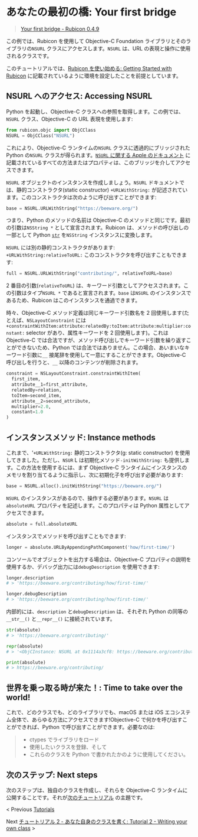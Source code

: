 # あなたの最初の橋: Your first bridge

> [Your first bridge - Rubicon 0.4.9](https://rubicon-objc.readthedocs.io/en/stable/tutorial/tutorial-1.html)

この例では、Rubicon を使用して Objective-C Foundation ライブラリとそのライブラリの`NSURL` クラスにアクセスします。`NSURL` は、URL の表現と操作に使用されるクラスです。

このチュートリアルでは、[Rubicon を使い始める: Getting Started with Rubicon](../HowToGuides/01_GettingStartedWithRubicon.md) に記載されているように環境を設定したことを前提としています。

## NSURL へのアクセス: Accessing NSURL

Python を起動し、Objective-C クラスへの参照を取得します。この例では、`NSURL` クラス、Objective-C の URL 表現を使用します:

```python
from rubicon.objc import ObjCClass
NSURL = ObjCClass("NSURL")
```

これにより、Objective-C ランタイムの`NSURL` クラスに透過的にブリッジされた Python の`NSURL` クラスが得られます。[`NSURL` に関する Apple のドキュメント](https://developer.apple.com/documentation/foundation/nsurl?language=objc) に記載されているすべての方法またはプロパティは、このブリッジを介してアクセスできます。

`NSURL` オブジェクトのインスタンスを作成しましょう。`NSURL` ドキュメントでは、静的コンストラクタ(static constructor) `+URLWithString:` が記述されています。このコンストラクタは次のように呼び出すことができます:

```python
base = NSURL.URLWithString("https://beeware.org/")
```

つまり、Python のメソッドの名前は Objective-C のメソッドと同じです。最初の引数は`NSString *` として宣言されます。Rubicon は、メソッドの呼び出しの一部として Python [`str`](https://docs.python.org/ja/3.10/library/stdtypes.html#str) を`NSString` インスタンスに変換します。

`NSURL` には別の静的コンストラクタがあります:  
`+URLWithString:relativeToURL:` このコンストラクタを呼び出すこともできます:

```python
full = NSURL.URLWithString("contributing/", relativeToURL=base)
```

2 番目の引数(`relativeToURL`) は、キーワード引数としてアクセスされます。この引数はタイプ`NSURL *` であると宣言されます。`base` は`NSURL` のインスタンスであるため、Rubicon はこのインスタンスを通過できます。

時々、Objective-C メソッド定義は同じキーワード引数名を 2 回使用します(たとえば、`NSLayoutConstraint` には`+constraintWithItem:attribute:relatedBy:toItem:attribute:multiplier:constant:` selector があり、属性キーワードを 2 回使用します)。これは Objective-C では合法ですが、メソッド呼び出しでキーワード引数を繰り返すことができないため、Python では合法ではありません。この場合、あいまいなキーワード引数に`__` 接尾辞を使用して一意にすることができます。Objective-C 呼び出しを行うと、`__` 以降のコンテンツが削除されます。

```python
constraint = NSLayoutConstraint.constraintWithItem(
  first_item,
  attribute__1=first_attribute,
  relatedBy=relation,
  toItem=second_item,
  attribute__2=second_attribute,
  multiplier=2.0,
  constant=1.0
)
```

## インスタンスメソッド: Instance methods

これまで、'`+URLWithString:` 静的コンストラクタ(g: static constructor) を使用してきました。ただし、`NSUR` L は初期化メソッド`-initWithString:` も提供します。この方法を使用するには、まず Objective-C ランタイムにインスタンスのメモリを割り当てるように指示し、次に初期化子を呼び出す必要があります:

```python
base = NSURL.alloc().initWithString("https://beeware.org/")
```

`NSURL` のインスタンスがあるので、操作する必要があります。`NSURL` は `absoluteURL` プロパティを記述します。このプロパティは Python 属性としてアクセスできます。

```python
absolute = full.absoluteURL
```

インスタンスでメソッドを呼び出すこともできます:

```python
longer = absolute.URLByAppendingPathComponent('how/first-time/')
```

コンソールでオブジェクトを出力する場合は、Objective-C プロパティの説明を使用するか、デバッグ出力には`debugDescription` を使用できます:

```python
longer.description
# > 'https://beeware.org/contributing/how/first-time/'

longer.debugDescription
# > 'https://beeware.org/contributing/how/first-time/'
```

内部的には、`description` と`debugDescription` は、それぞれ Python の同等の`__str__()` と`__repr__()` に接続されています。

```python
str(absolute)
# > 'https://beeware.org/contributing/'

repr(absolute)
# > '<ObjCInstance: NSURL at 0x1114a3cf8: https://beeware.org/contributing/>'

print(absolute)
# > https://beeware.org/contributing/
```

## 世界を乗っ取る時が来た！: Time to take over the world!

これで、どのクラスでも、どのライブラリでも、macOS または iOS エコシステム全体で、あらゆる方法にアクセスできます!Objective-C で何かを呼び出すことができれば、Python で呼び出すことができます。必要なのは:

> - ctypes でライブラリをロード
> - 使用したいクラスを登録、そして
> - これらのクラスを Python で書かれたかのように使用してください。

## 次のステップ: Next steps

次のステップは、独自のクラスを作成し、それらを Objective-C ランタイムに公開することです。それが[次のチュートリアル](./02_Tutorial2WritingYourOwnClass.md) の主題です。

< Previous [Tutorials](./index.md)

Next [チュートリアル 2 - あなた自身のクラスを書く: Tutorial 2 - Writing your own class](./02_Tutorial2WritingYourOwnClass.md) >
